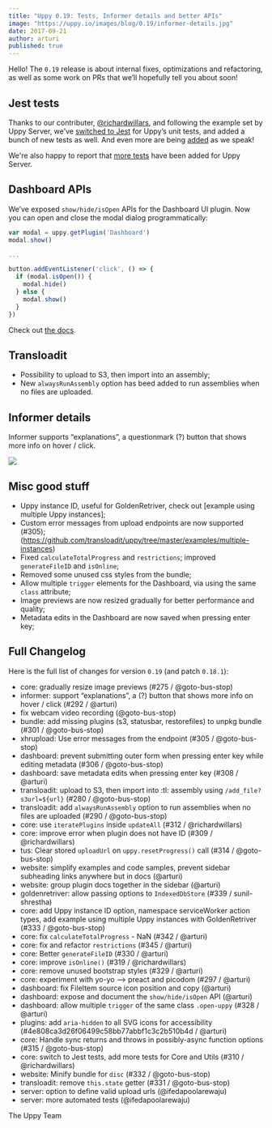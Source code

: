 ```yaml
---
title: "Uppy 0.19: Tests, Informer details and better APIs"
image: "https://uppy.io/images/blog/0.19/informer-details.jpg"
date: 2017-09-21
author: arturi
published: true
---
```


Hello! The `0.19` release is about internal fixes, optimizations and refactoring, as well as some work on PRs that we’ll hopefully tell you about soon!

## Jest tests

Thanks to our contributer, [@richardwillars](https://github.com/richardwillars), and following the example set by Uppy Server, we’ve [switched to Jest](https://github.com/transloadit/uppy/pull/310) for Uppy’s unit tests, and added a bunch of new tests as well. And even more are being [added](https://github.com/transloadit/uppy/pull/346) as we speak!

We're also happy to report that [more tests](https://github.com/transloadit/uppy-server/compare/3341a9592d0723fd9b58ec77d8c762f20b434704...d3c6f5b409d08f588d1704b77181e5c0342ca322) have been added for Uppy Server.

## Dashboard APIs

We’ve exposed `show/hide/isOpen` APIs for the Dashboard UI plugin. Now you can open and close the modal dialog programmatically:

```js
var modal = uppy.getPlugin('Dashboard')
modal.show()

...

button.addEventListener('click', () => {
  if (modal.isOpen()) {
    modal.hide()
  } else {
    modal.show()
  }
})
```

Check out [the docs](https://uppy.io/docs/dashboard/#Methods).

<!--more-->

## Transloadit

- Possibility to upload to S3, then import into an assembly;
- New `alwaysRunAssembly` option has beed added to run assemblies when no files are uploaded.

## Informer details

Informer supports “explanations”, a questionmark (?) button that shows more info on hover / click.

<img class="border" src="/images/blog/0.19/informer-details.jpg">

## Misc good stuff

- Uppy instance ID, useful for GoldenRetriver, check out [example using multiple Uppy instances];
- Custom error messages from upload endpoints are now supported (#305);
(https://github.com/transloadit/uppy/tree/master/examples/multiple-instances)
- Fixed `calculateTotalProgress` and `restrictions`; improved `generateFileID` and `isOnline`;
- Removed some unused css styles from the bundle;
- Allow multiple `trigger` elements for the Dashboard, via using the same `class` attribute;
- Image previews are now resized gradually for better performance and quality;
- Metadata edits in the Dashboard are now saved when pressing enter key;

## Full Changelog

Here is the full list of changes for version `0.19` (and patch `0.18.1`):

- core: gradually resize image previews (#275 / @goto-bus-stop)
- informer: support “explanations”, a (?) button that shows more info on hover / click (#292 / @arturi)
- fix webcam video recording (@goto-bus-stop)
- bundle: add missing plugins (s3, statusbar, restorefiles) to unpkg bundle (#301 / @goto-bus-stop)
- xhrupload: Use error messages from the endpoint (#305 / @goto-bus-stop)
- dashboard: prevent submitting outer form when pressing enter key while editing metadata (#306 / @goto-bus-stop)
- dashboard: save metadata edits when pressing enter key (#308 / @arturi)
- transloadit: upload to S3, then import into :tl: assembly using `/add_file?s3url=${url}` (#280 / @goto-bus-stop)
- transloadit: add `alwaysRunAssembly` option to run assemblies when no files are uploaded (#290 / @goto-bus-stop)
- core: use `iteratePlugins` inside `updateAll` (#312 / @richardwillars)
- core: improve error when plugin does not have ID (#309 / @richardwillars)
- tus: Clear stored `uploadUrl` on `uppy.resetProgress()` call (#314 / @goto-bus-stop)
- website: simplify examples and code samples, prevent sidebar subheading links anywhere but in docs (@arturi)
- website: group plugin docs together in the sidebar (@arturi)
- goldenretriver: allow passing options to `IndexedDbStore` (#339 / sunil-shrestha)
- core: add Uppy instance ID option, namespace serviceWorker action types, add example using multiple Uppy instances with GoldenRetriver (#333 / @goto-bus-stop)
- core: fix `calculateTotalProgress` - NaN (#342 / @arturi)
- core: fix and refactor `restrictions` (#345 / @arturi)
- core: Better `generateFileID` (#330 / @arturi)
- core: improve `isOnline()` (#319 / @richardwillars)
- core: remove unused bootstrap styles (#329 / @arturi)
- core: experiment with yo-yo --> preact and picodom (#297 / @arturi)
- dashboard: fix FileItem source icon position and copy (@arturi)
- dashboard: expose and document the `show/hide/isOpen` API (@arturi)
- dashboard: allow multiple `trigger` of the same class `.open-uppy` (#328 / @arturi)
- plugins: add `aria-hidden` to all SVG icons for accessibility (#4e808ca3d26f06499c58bb77abbf1c3c2b510b4d / @arturi)
- core: Handle sync returns and throws in possibly-async function options (#315 / @goto-bus-stop)
- core: switch to Jest tests, add more tests for Core and Utils (#310 / @richardwillars)
- website: Minify bundle for `disc` (#332 / @goto-bus-stop)
- transloadit: remove `this.state` getter (#331 / @goto-bus-stop)
- server: option to define valid upload urls (@ifedapoolarewaju)
- server: more automated tests (@ifedapoolarewaju)

The Uppy Team
